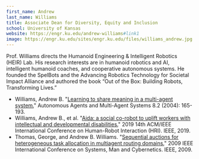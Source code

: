```yaml
---
first_name: Andrew
last_name: Williams
title: Associate Dean for Diversity, Equity and Inclusion
school: University of Kansas
website: https://engr.ku.edu/andrew-williams#link1
image: https://engr.ku.edu/sites/engr.ku.edu/files/williams_andrew.jpg
---
```

Prof. Williams directs the Humanoid Engineering & Intelligent Robotics (HEIR) Lab. His research interests are in humanoid robotics and AI, intelligent humanoid coaches, and cooperative autonomous systems. He founded the SpelBots and the Advancing Robotics Technology for Societal Impact Alliance and authored the book “Out of the Box: Building Robots, Transforming Lives.”
* Williams, Andrew B. "[Learning to share meaning in a multi-agent system.](https://www.researchgate.net/profile/Andrew_Williams18/publication/220660580_Learning_to_Share_Meaning_in_a_Multi-Agent_System/links/0046352950ad3770cb000000.pdf)" Autonomous Agents and Multi-Agent Systems 8.2 (2004): 165-193.
* Williams, Andrew B., et al. "[Aida: a social co-robot to uplift workers with intellectual and developmental disabilities.](https://ieeexplore.ieee.org/stamp/stamp.jsp?arnumber=8673272)" 2019 14th ACM/IEEE International Conference on Human-Robot Interaction (HRI). IEEE, 2019.
* Thomas, George, and Andrew B. Williams. "[Sequential auctions for heterogeneous task allocation in multiagent routing domains.](https://ieeexplore.ieee.org/stamp/stamp.jsp?arnumber=5346558)" 2009 IEEE International Conference on Systems, Man and Cybernetics. IEEE, 2009.